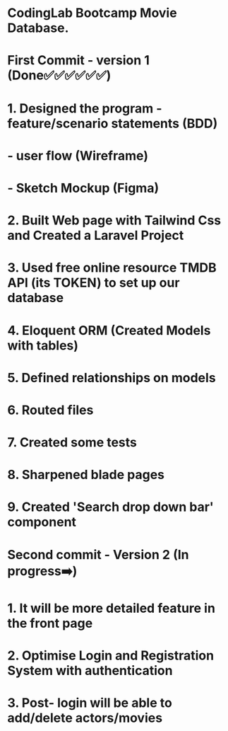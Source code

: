 
#  CodingLab Bootcamp Movie Database.

# First Commit -  version 1 (Done✅✅✅✅✅✅)
# 1. Designed the program - feature/scenario statements (BDD)
#                       - user flow (Wireframe)
#                       - Sketch Mockup (Figma)
# 2. Built Web page with Tailwind Css and Created a Laravel Project
# 3. Used free online resource TMDB API (its TOKEN) to set up our database
# 4. Eloquent ORM (Created Models with tables)
# 5. Defined relationships on models 
# 6. Routed files
# 7. Created some tests
# 8. Sharpened blade pages
# 9. Created 'Search drop down bar' component



# Second commit - Version 2 (In progress➡️)
# 1. It will be more detailed feature in the front page
# 2. Optimise Login and Registration System with authentication
# 3. Post- login will be able to add/delete actors/movies

